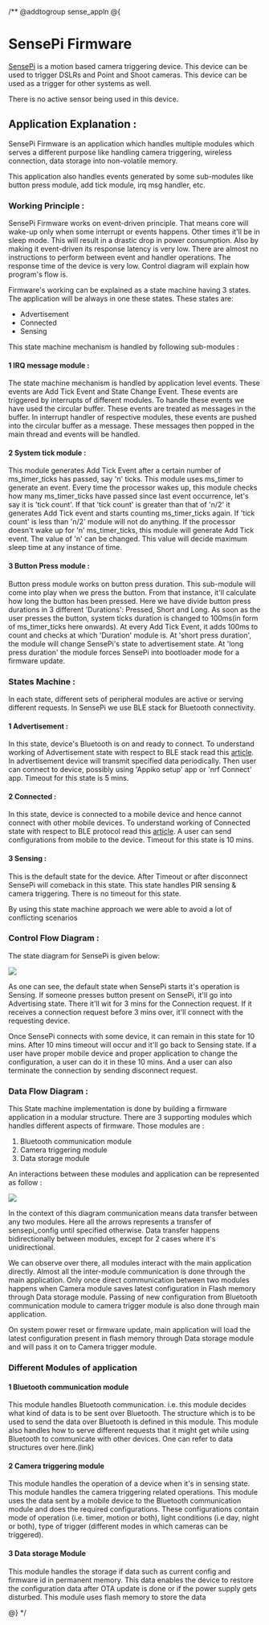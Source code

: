 /**
@addtogroup sense_appln
@{


# SensePi Firmware

[SensePi](https://appiko.org/sensepi.html) is a motion based camera triggering device. This device can be used 
to trigger DSLRs and Point and Shoot cameras. This device can be used as a trigger 
for other systems as well. 

There is no active sensor being used in this device.



## Application Explanation :

SensePi Firmware is an application which handles multiple modules which serves
a different purpose like handling camera triggering, wireless connection, data
storage into non-volatile memory.

This application also handles events generated by some sub-modules like 
button press module, add tick module, irq msg handler, etc.

### Working Principle :

SensePi Firmware works on event-driven principle. That means core will wake-up
only when some interrupt or events happens. Other times it'll be in sleep mode. 
This will result in a drastic drop in power consumption. Also by making it 
event-driven its response latency is very low. There are almost no instructions 
to perform between event and handler operations. The response time of the device
is very low. Control diagram will explain how program's flow is.

Firmware's working can be explained as a state machine having 3 states. 
The application will be always in one these states. These states are:

 - Advertisement
 - Connected
 - Sensing

This state machine mechanism is handled by following sub-modules : 

#### 1 IRQ message module : 
The state machine mechanism is handled by application level events. These events are
Add Tick Event and State Change Event. These events are triggered by interrupts of 
different modules. To handle these events we have used the circular buffer. These 
events are treated as messages in the buffer. In interrupt handler of respective modules, 
these events are pushed into the circular buffer as a message. These messages then 
popped in the main thread and events will be handled.

#### 2 System tick module : 

This module generates Add Tick Event after a certain number of ms_timer_ticks has passed,
say 'n' ticks. This module uses ms_timer to generate an event. Every time the processor 
wakes up, this module checks how many ms_timer_ticks have passed since last event occurrence,
let's say it is 'tick count'. If that 'tick count' is greater than that of 'n/2' it generates
Add Tick event and starts counting ms_timer_ticks again. If 'tick count' is less than 'n/2' 
module will not do anything. If the processor doesn't wake up for 'n' ms_timer_ticks, this 
module will generate Add Tick event. The value of 'n' can be changed. This value will decide
maximum sleep time at any instance of time.  

#### 3 Button Press module :

Button press module works on button press duration. This sub-module will come into 
play when we press the button. From that instance, it'll calculate how long the button
has been pressed. Here we have divide button press durations in 3 different 'Durations':
Pressed, Short and Long.  As soon as the user presses the button, system ticks duration is 
changed to 100ms(in form of ms_timer_ticks here onwards).  At every Add Tick Event, it
adds 100ms to count and checks at which 'Duration' module is.  At 'short press duration',
the module will change SensePi's state to advertisement state. At 'long press duration' the
module forces SensePi into bootloader mode for a firmware update.

### States Machine : 
In each state, different sets of peripheral modules are active or serving different
requests. In SensePi we use BLE stack for Bluetooth connectivity.

#### 1 Advertisement : 

In this state, device's Bluetooth is on and ready to connect. To understand working 
of Advertisement state with respect to BLE stack read this [article](https://devzone.nordicsemi.com/b/blog/posts/bluetooth-smart-and-the-nordics-softdevices-part-1). 
In advertisement device will transmit specified data periodically. Then user can 
connect to device, possibly using 'Appiko setup' app or 'nrf Connect' app. 
Timeout for this state is 5 mins. 

#### 2 Connected : 

In this state, device is connected to a mobile device and hence cannot connect
with other mobile devices. To understand working of Connected state with respect 
to BLE protocol read this [article](https://devzone.nordicsemi.com/b/blog/posts/bluetooth-smart-and-the-nordics-softdevices-part-2). 
A user can send configurations from mobile to the device. Timeout for this state is 
10 mins.

#### 3 Sensing : 

This is the default state for the device. After Timeout or after disconnect SensePi 
will comeback in this state. This state handles PIR sensing & camera triggering.
There is no timeout for this state. 

By using this state machine approach we were able to avoid a lot of conflicting
scenarios 

### Control Flow Diagram :

The state diagram for SensePi is given below:

![](./doc/app_flow.png)

As one can see, the default state when SensePi starts it's operation is Sensing. 
If someone presses button present on SensePi, it'll go into Advertising state. 
There it'll wit for 3 mins for the Connection request. If it receives a connection request 
before 3 mins over, it'll connect with the requesting device. 

Once SensePi connects with some device, it can remain in this state for 10 mins. 
After 10 mins timeout will occur and it'll go back to Sensing state. If a user have 
proper mobile device and proper application to change the configuration, a user can 
do it in these 10 mins. And a user can also terminate the connection by sending disconnect 
request. 

### Data Flow Diagram :

This State machine implementation is done by building a firmware application in a 
modular structure. There are 3 supporting modules which handles different aspects 
of firmware. Those modules are :

 1. Bluetooth communication module
 1. Camera triggering module
 1. Data storage module

An interactions between these modules and application can be represented as follow :

![](./doc/data_flow.png)

In the context of this diagram communication means data transfer between any
two modules. Here all the arrows represents a transfer of sensepi_config until specified 
otherwise. Data transfer happens bidirectionally between modules, except for 
2 cases where it's unidirectional.
 
We can observe over there, all modules interact with the main application directly.
Almost all the inter-module communication is done through the main application. Only
once direct communication between two modules happens when Camera module saves
latest configuration in Flash memory through Data storage module. Passing of new
configuration from Bluetooth communication module to camera trigger module is also 
done through main application. 

On system power reset or firmware update, main application will load the latest 
configuration present in flash memory through Data storage module and will pass it 
on to Camera trigger module.

### Different Modules of application
#### 1 Bluetooth communication module

This module handles Bluetooth communication. i.e. this module decides what kind of
data is to be sent over Bluetooth. The structure which is to be used to send the 
data over Bluetooth is defined in this module. This module also handles how to 
serve different requests that it might get while using Bluetooth to communicate 
with other devices. One can refer to data structures over here.(link)

#### 2 Camera triggering module

This module handles the operation of a device when it's in sensing state. This module
handles the camera triggering related operations. This module uses the data sent by
a mobile device to the Bluetooth communication module and does the required configurations.
 These configurations contain mode of operation (i.e. timer, motion or both),
 light conditions (i.e day, night or both), type of trigger (different modes in 
which cameras can be triggered). 

#### 3 Data storage Module

This module handles the storage if data such as current config and firmware id in 
permanent memory. This data enables the device to restore the configuration data after 
OTA update is done or if the power supply gets disturbed. This module uses flash memory 
to store the data 


@}
*/

